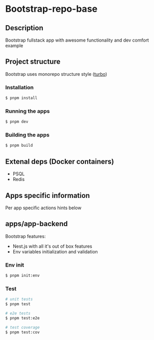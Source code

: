 # Bootstrap-repo-base

## Description

Bootstrap fullstack app with awesome functionality and dev comfort example

## Project structure

Bootstrap uses monorepo structure style ([turbo](https://turbo.build/repo/docs/getting-started/create-new))

### Installation

```bash
$ pnpm install
```

### Running the apps

```bash
$ pnpm dev
```

### Building the apps

```bash
$ pnpm build
```

## Extenal deps (Docker containers)

- PSQL
- Redis

## Apps specific information

Per app specific actions hints below

## apps/app-backend

Bootstrap features:
- Nest.js with all it's out of box features
- Env variables initialization and validation

### Env init

```bash
$ pnpm init:env
```

### Test

```bash
# unit tests
$ pnpm test

# e2e tests
$ pnpm test:e2e

# test coverage
$ pnpm test:cov
```


